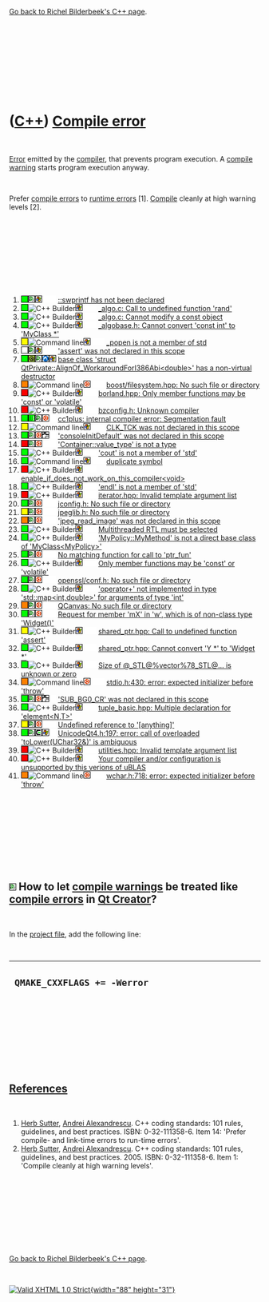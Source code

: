 

[Go back to Richel Bilderbeek's C++ page](Cpp.htm).

 

 

 

 

 

([C++](Cpp.htm)) [Compile error](CppCompileError.htm)
=====================================================

 

[Error](CppError.htm) emitted by the [compiler](CppCompiler.htm), that
prevents program execution. A [compile warning](CppCompileWarning.htm)
starts program execution anyway.

 

Prefer [compile errors](CppCompileError.htm) to [runtime
errors](CppRuntimeError.htm) \[1\]. [Compile](CppCompiler.htm) cleanly
at high warning levels \[2\].

 

 

 

 

 

1.  ![OKAY](PicGreen.png)![Qt
    Creator](PicQtCreator.png)![Windows](PicWindows.png)![
    ](PicSpacer.png)![ ](PicSpacer.png) [::swprintf has not been
    declared](CppCompileErrorSwprintfHasNotBeenDeclared.htm)
2.  ![OKAY](PicGreen.png)![C++
    Builder](PicCppBuilder.png)![Windows](PicWindows.png)![
    ](PicSpacer.png)![ ](PicSpacer.png) [\_algo.c: Call to undefined
    function
    'rand'](CppCompileError_algoCcallToUndefinedFunctionRand.htm)
3.  ![OKAY](PicGreen.png)![C++
    Builder](PicCppBuilder.png)![Windows](PicWindows.png)![
    ](PicSpacer.png)![ ](PicSpacer.png) [\_algo.c: Cannot modify a const
    object](CppCompileError_algoCcannotModifyAconstObject.htm)
4.  ![OKAY](PicGreen.png)![C++
    Builder](PicCppBuilder.png)![Windows](PicWindows.png)![
    ](PicSpacer.png)![ ](PicSpacer.png) [\_algobase.h: Cannot convert
    'const int' to 'MyClass
    \*'](CppCompileError_algobaseHcannotConvertConstIntToMyClassPtr.htm)
5.  ![?OKAY](PicYellow.png)![Command
    line](PicCl.png)![Windows](PicWindows.png)![ ](PicSpacer.png)![
    ](PicSpacer.png) [\_popen is not a member of
    std](CppCompileError_popenIsNotAmemberOfStd.htm)
6.  ![TODO](PicTransparent.png)![Qt
    Creator](PicQtCreator.png)![Windows](PicWindows.png)![
    ](PicSpacer.png)![ ](PicSpacer.png) ['assert' was not declared in
    this scope](CppCompileErrorAssertWasNotDeclaredInThisScope.htm)
7.  ![OKAY](PicGreen.png)![Qt](PicQt.png)![Qt
    Creator](PicQtCreator.png)![Lubuntu](PicLubuntu.png)![Windows](PicWindows.png)
    [base class 'struct
    QtPrivate::AlignOf\_WorkaroundForI386Abi&lt;double&gt;' has a
    non-virtual
    destructor](CppCompileErrorBaseClassStructQtPrivateAlignOf_WorkaroundForI386AbiDoubleHasANonVirtualDestructor.htm)
8.  ![?FAIL](PicOrange.png)![Command
    line](PicCl.png)![Ubuntu](PicUbuntu.png)![ ](PicSpacer.png)![
    ](PicSpacer.png) [boost/filesystem.hpp: No such file or
    directory](CppCompileErrorBoostFilesystemHppNoSuchFileOrDirectory.htm)
9.  ![FAIL](PicRed.png)![C++
    Builder](PicCppBuilder.png)![Windows](PicWindows.png)![
    ](PicSpacer.png)![ ](PicSpacer.png) [borland.hpp: Only member
    functions may be 'const' or
    'volatile'](CppCompileErrorBorlandHppOnlyMemberFunctionsMayBeConstOrVolatile.htm)
10. ![FAIL](PicRed.png)![C++
    Builder](PicCppBuilder.png)![Windows](PicWindows.png)![
    ](PicSpacer.png)![ ](PicSpacer.png) [bzconfig.h: Unknown
    compiler](CppCompileErrorBzconfigHunknownCompiler.htm)
11. ![OKAY](PicGreen.png)![Wt](PicWt.png)![Qt
    Creator](PicQtCreator.png)![Ubuntu](PicUbuntu.png)![
    ](PicSpacer.png) [cc1plus: internal compiler error: Segmentation
    fault](CppCompileErrorCc1plusInternalCompilerErrorSegmentationFault.htm)
12. ![?OKAY](PicYellow.png)![Command
    line](PicCl.png)![Windows](PicWindows.png)![ ](PicSpacer.png)![
    ](PicSpacer.png) [CLK\_TCK was not declared in this
    scope](CppCompileErrorCLK_TCKwasNotDeclaredInThisScope.htm)
13. ![OKAY](PicGreen.png)![Qt
    Creator](PicQtCreator.png)![Ubuntu](PicUbuntu.png)![NDS](PicNds.png)![
    ](PicSpacer.png) ['consoleInitDefault' was not declared in this
    scope](CppCompileErrorConsoleInitDefaultNotDeclared.htm)
14. ![FAIL](PicRed.png)![Qt
    Creator](PicQtCreator.png)![Ubuntu](PicUbuntu.png)![
    ](PicSpacer.png)![ ](PicSpacer.png) ['Container::value\_type' is not
    a type](CppCompileErrorContainerValue_typeIsNotAtype.htm)
15. ![OKAY](PicGreen.png)![C++
    Builder](PicCppBuilder.png)![Windows](PicWindows.png)![
    ](PicSpacer.png)![ ](PicSpacer.png) ['cout' is not a member of
    'std'](CppCompileErrorCoutIsNotAmemberOfStd.htm)
16. ![OKAY](PicGreen.png)![Command
    line](PicCl.png)![Windows](PicWindows.png)![ ](PicSpacer.png)![
    ](PicSpacer.png) [duplicate
    symbol](CppCompileErrorDuplicateSymbol.htm)
17. ![FAIL](PicRed.png)![C++
    Builder](PicCppBuilder.png)![Windows](PicWindows.png)![
    ](PicSpacer.png)![ ](PicSpacer.png)
    [enable\_if\_does\_not\_work\_on\_this\_compiler&lt;void&gt;](CppCompileErrorEnable_if_does_not_work_on_this_compilerVoid.htm)
18. ![OKAY](PicGreen.png)![C++
    Builder](PicCppBuilder.png)![Windows](PicWindows.png)![
    ](PicSpacer.png)![ ](PicSpacer.png) ['endl' is not a member of
    'std'](CppCompileErrorEndlIsNotAmemberOfStd.htm)
19. ![FAIL](PicRed.png)![C++
    Builder](PicCppBuilder.png)![Windows](PicWindows.png)![
    ](PicSpacer.png)![ ](PicSpacer.png) [iterator.hpp: Invalid template
    argument
    list](CppCompileErrorIteratorHppInvalidTemplateArgumentList.htm)
20. ![OKAY](PicGreen.png)![Qt
    Creator](PicQtCreator.png)![Ubuntu](PicUbuntu.png)![
    ](PicSpacer.png)![ ](PicSpacer.png) [jconfig.h: No such file or
    directory](CppCompileErrorJconfigHnoSuchFileOrDirectory.htm)
21. ![?OKAY](PicYellow.png)![Qt
    Creator](PicQtCreator.png)![Ubuntu](PicUbuntu.png)![
    ](PicSpacer.png)![ ](PicSpacer.png) [jpeglib.h: No such file or
    directory](CppCompileErrorJpeglibHnoSuchFileOrDirectory.htm)
22. ![?FAIL](PicOrange.png)![Qt
    Creator](PicQtCreator.png)![Ubuntu](PicUbuntu.png)![
    ](PicSpacer.png)![ ](PicSpacer.png) ['jpeg\_read\_image' was not
    declared in this
    scope](CppCompileErrorJpeg_read_imageWasNotDeclaredInThisScope.htm)
23. ![OKAY](PicGreen.png)![C++
    Builder](PicCppBuilder.png)![Windows](PicWindows.png)![
    ](PicSpacer.png)![ ](PicSpacer.png) [Multithreaded RTL must be
    selected](CppCompileErrorMultithreadedRtlMustBeSelected.htm)
24. ![OKAY](PicGreen.png)![C++
    Builder](PicCppBuilder.png)![Windows](PicWindows.png)![
    ](PicSpacer.png)![ ](PicSpacer.png) ['MyPolicy::MyMethod' is not a
    direct base class of
    'MyClass&lt;MyPolicy&gt;'](CppCompileErrorMyPolicyMyMethodIsNotAdirectBaseClassOfMyClassMyPolicy.htm)
25. ![OKAY](PicGreen.png)![Qt
    Creator](PicQtCreator.png)![Ubuntu](PicUbuntu.png)![
    ](PicSpacer.png)![ ](PicSpacer.png) [No matching function for call
    to
    'ptr\_fun'](CppCompileErrorNoMatchingFunctionForCallToPtr_fun.htm)
26. ![OKAY](PicGreen.png)![C++
    Builder](PicCppBuilder.png)![Windows](PicWindows.png)![
    ](PicSpacer.png)![ ](PicSpacer.png) [Only member functions may be
    'const' or
    'volatile'](CppCompileErrorOnlyMemberFunctionsMayBeConstOrVolatile.htm)
27. ![OKAY](PicGreen.png)![Qt
    Creator](PicQtCreator.png)![Ubuntu](PicUbuntu.png)![
    ](PicSpacer.png)![ ](PicSpacer.png) [openssl/conf.h: No such file or
    directory](CppCompileErrorOpensslConfHNoSuchFileOrDirectory.htm)
28. ![OKAY](PicGreen.png)![C++
    Builder](PicCppBuilder.png)![Windows](PicWindows.png)![
    ](PicSpacer.png)![ ](PicSpacer.png) ['operator+' not implemented in
    type 'std::map&lt;int,double&gt;' for arguments of type
    'int'](CppCompileErrorOperatorPlusNotImplementedInTypeMapIntDoubleForArgumentsOfTypeInt.htm)
29. ![?FAIL](PicOrange.png)![Qt
    Creator](PicQtCreator.png)![Ubuntu](PicUbuntu.png)![
    ](PicSpacer.png)![ ](PicSpacer.png) [QCanvas: No such file or
    directory](CppCompileErrorQCanvasNoSuchFileOrDirectory.htm)
30. ![OKAY](PicGreen.png)![Qt
    Creator](PicQtCreator.png)![Ubuntu](PicUbuntu.png)![
    ](PicSpacer.png)![ ](PicSpacer.png) [Request for member 'mX' in 'w',
    which is of non-class type
    'Widget()'](CppCompileErrorErrorRequestForMemberWhichIsOfNonClassType.htm)
31. ![?OKAY](PicYellow.png)![C++
    Builder](PicCppBuilder.png)![Windows](PicWindows.png)![
    ](PicSpacer.png)![ ](PicSpacer.png) [shared\_ptr.hpp: Call to
    undefined function
    'assert'](CppCompileErrorShared_ptrCallToUndefinedFunctionAssert.htm)
32. ![OKAY](PicGreen.png)![C++
    Builder](PicCppBuilder.png)![Windows](PicWindows.png)![
    ](PicSpacer.png)![ ](PicSpacer.png) [shared\_ptr.hpp: Cannot convert
    'Y \*' to 'Widget
    \*'](CppCompileErrorShared_ptrHppCannotConvertYptrToWidgetPtr.htm)
33. ![OKAY](PicGreen.png)![C++
    Builder](PicCppBuilder.png)![Windows](PicWindows.png)![
    ](PicSpacer.png)![ ](PicSpacer.png) [Size
    of @\_STL@%vector%78\_STL@... is unknown or
    zero](CppCompileErrorSizeOfVector.htm)
34. ![?FAIL](PicOrange.png)![Command
    line](PicCl.png)![Ubuntu](PicUbuntu.png)![ ](PicSpacer.png)![
    ](PicSpacer.png) [stdio.h:430: error: expected initializer before
    'throw'](CppCompileErrorStdioHexpectedInitializerBeforeThrow.htm)
35. ![OKAY](PicGreen.png)![Qt
    Creator](PicQtCreator.png)![Ubuntu](PicUbuntu.png)![NDS](PicNds.png)![
    ](PicSpacer.png) ['SUB\_BG0\_CR' was not declared in this
    scope](CppCompileErrorSUB_BG0_CRnotDeclared.htm)
36. ![OKAY](PicGreen.png)![C++
    Builder](PicCppBuilder.png)![Windows](PicWindows.png)![
    ](PicSpacer.png)![ ](PicSpacer.png) [tuple\_basic.hpp: Multiple
    declaration for
    'element&lt;N,T&gt;'](CppCompileErrorTuple_basicHppMultipleDeclarationForElementNT.htm)
37. ![?OKAY](PicYellow.png)![Qt
    Creator](PicQtCreator.png)![Ubuntu](PicUbuntu.png)![
    ](PicSpacer.png)![ ](PicSpacer.png) [Undefined reference to
    '\[anything\]'](CppLinkError.htm)
38. ![OKAY](PicGreen.png)![Qt
    Creator](PicQtCreator.png)![Cygwin](PicCygwin.png)![Windows](PicWindows.png)![
    ](PicSpacer.png) [UnicodeQt4.h:197: error: call of overloaded
    'toLower(UChar32&)' is
    ambiguous](CppCompileErrorUnicodeQt4H197Error.htm)
39. ![FAIL](PicRed.png)![C++
    Builder](PicCppBuilder.png)![Windows](PicWindows.png)![
    ](PicSpacer.png)![ ](PicSpacer.png) [utilities.hpp: Invalid template
    argument
    list](CppCompileErrorUtilitiesHppInvalidTemplateArgumentList.htm)
40. ![FAIL](PicRed.png)![C++
    Builder](PicCppBuilder.png)![Windows](PicWindows.png)![
    ](PicSpacer.png)![ ](PicSpacer.png) [Your compiler and/or
    configuration is unsupported by this verions of
    uBLAS](CppCompileErrorYourCompilerAndOrConfigurationIsUnsupportedByThisVerionsOfUblas.htm)
41. ![?FAIL](PicOrange.png)![Command
    line](PicCl.png)![Ubuntu](PicUbuntu.png)![ ](PicSpacer.png)![
    ](PicSpacer.png) [wchar.h:718: error: expected initializer before
    'throw'](CppCompileErrorWcharHexpectedInitializerBeforeThrow.htm)

 

 

 

 

 

![Qt Creator](PicQtCreator.png) How to let [compile warnings](CppCompileWarning.htm) be treated like [compile errors](CppCompileError.htm) in [Qt Creator](CppQtCreator.htm)?
-----------------------------------------------------------------------------------------------------------------------------------------------------------------------------

 

In the [project file](CppQtProjectFile.htm), add the following line:

 

  ------------------------------
  ` QMAKE_CXXFLAGS += -Werror`
  ------------------------------

 

 

 

 

 

[References](CppReferences.htm)
-------------------------------

 

1.  [Herb Sutter](CppHerbSutter.htm), [Andrei
    Alexandrescu](CppAndreiAlexandrescu.htm). C++ coding standards: 101
    rules, guidelines, and best practices. ISBN: 0-32-111358-6. Item 14:
    'Prefer compile- and link-time errors to run-time errors'.
2.  [Herb Sutter](CppHerbSutter.htm), [Andrei
    Alexandrescu](CppAndreiAlexandrescu.htm). C++ coding standards: 101
    rules, guidelines, and best practices. 2005. ISBN: 0-32-111358-6.
    Item 1: 'Compile cleanly at high warning levels'.

 

 

 

 

 

[Go back to Richel Bilderbeek's C++ page](Cpp.htm).



 

[![Valid XHTML 1.0 Strict](valid-xhtml10.png){width="88"
height="31"}](http://validator.w3.org/check?uri=referer)
